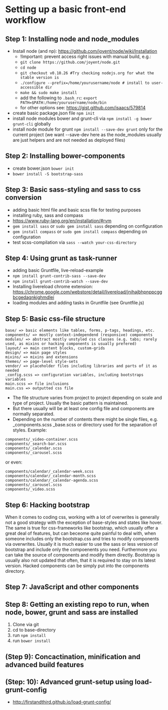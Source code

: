 # Setting up a basic front-end workflow

## Step 1: Installing node and node_modules
* Install node (and np): https://github.com/joyent/node/wiki/Installation
	* !Important: prevent access right issues with manual build, e.g.:
  * ```git clone https://github.com/joyent/node.git```
  * ```cd node```
  * ```git checkout v0.10.26 #Try checking nodejs.org for what the stable version is```
  * ```./configure --prefix=/home/yourusername/node # install to user-accessible dir```
  * ```make && sudo make install```
  *  add the following to ```.bash_rc```: ```export PATH=$PATH:/home/yourusername/node/bin```
	* for other options see: https://gist.github.com/isaacs/579814
* create basic package.json file ```npm init```
* install node modules bower and grunt-cli via ```npm install -g bower grunt-cli``` globally 
* install node module for grunt ```npm install --save-dev grunt``` only for the current project (we want --save-dev here as the node_modules usually are just helpers and are not needed as deployed files)

## Step 2: Installing bower-components
* create bower.json ```bower init```
* ```bower install -S bootstrap-sass```

## Step 3: Basic sass-styling and sass to css conversion
* adding basic html file and basic scss file for testing purposes
* installing ruby, sass and compass
 * https://www.ruby-lang.org/en/installation/#rvm
 * ```gem install sass``` or ```sudo gem install sass``` depending on configuration
 * ```gem install compass``` or ```sudo gem install compass``` depending on configuration
*  test scss-compilation via ```sass --watch your-css-directory```

## Step 4: Using grunt as task-runner
* adding basic Gruntfile, live-reload-example
 * ```npm install grunt-contrib-sass --save-dev```
 * ```npm install grunt-contrib-watch --save-dev```
 * Installing livereload chrome extension: https://chrome.google.com/webstore/detail/livereload/jnihajbhpnppcggbcgedagnkighmdlei
 * loading modules and adding tasks in Gruntfile (see Gruntfile.js)

## Step 5: Basic css-file structure
```
base/ => basic elements like tables, forms, p-tags, headings, etc.
components/ => mostly context-independend (responsive) components
modules/ => abstract mostly unstyled css classes (e.g. tabs; rarely used, as mixins or hacking components is usually prefered)
layout/ => main content blocks, custom-grids
design/ => main page styles
mixins/ => mixins and extensions
themes/ => page-level style-sets
vendor/ => placeholder files including libraries and parts of it as needed
_config.scss => configuration variables, including bootstraps variables
main.scss => file inclusions
main.css => outputted css file
```
* The file structure varies from project to project depending on scale and type of project. Usually the basic pattern is maintained. 
* But there usually will be at least one config file and components are normally separated.
* Depending on the number of contents there might be single files, e.g. _components.scss _base.scss or directory used for the separation of styles. Example:

```
components/_video-container.scss 
components/_search-bar.scss 
components/_calendar.scss 
components/_carousel.scss 
```

or even:
```
components/calendar/_calendar-week.scss 
components/calendar/_calendar-month.scss 
components/calendar/_calendar-agenda.scss 
components/_carousel.scss
components/_video.scss 
```

## Step 6: Hacking bootstrap
When it comes to coding css, working with a lot of overwrites is generally not a good strategy with the exception of base-styles and states like hover. The same is true for css-frameworks like bootstrap, which usually offer a great deal of features, but can beceome quite painful to deal with, when someone includes only the bootstrap.css and tries to modify components via overwrites. 
Usually it is much easier to use the sass or less version of bootstrap and include only the compoenents you need. Furthermore you can take the source of components and modify them directly. Bootstrap is usually also not updated that often, that it is required to stay on its latest version. 
Hacked components can be simply put into the components directory.

## Step 7: JavaScript and other components

## Step 8: Getting an existing repo to run, when node, bower, grunt and sass are installed
1. Clone via git
2. cd to base-directory
3. run ```npm install```
4. run ```bower install```

## (Step 9): Concactination, minification and advanced build features

## (Step: 10): Advanced grunt-setup using load-grunt-config
* http://firstandthird.github.io/load-grunt-config/

